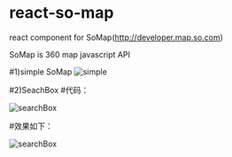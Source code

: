 # react-so-map
react component for SoMap(http://developer.map.so.com)

SoMap is 360 map javascript API



#1)simple SoMap
![simple](http://p0.qhimg.com/t0153c5fcec10ca0310.png)




#2)SeachBox
#代码：

![searchBox](http://p1.qhimg.com/t01986de870e8819e6f.png)

#效果如下：

![searchBox](http://p2.qhimg.com/t013516837b6f0ce14c.gif)
